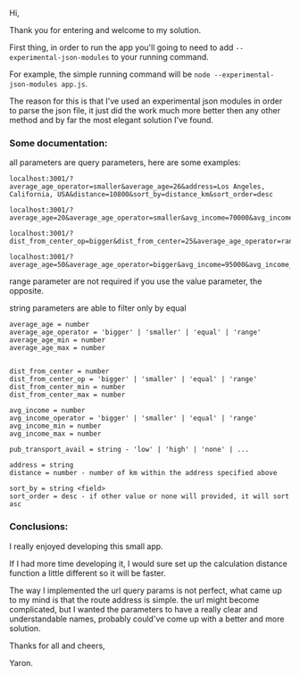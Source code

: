 Hi,

Thank you for entering and welcome to my solution.

First thing, in order to run the app you'll going to need to add `--experimental-json-modules` to your running command.

For example, the simple running command will be `node --experimental-json-modules app.js`.

The reason for this is that I've used an experimental json modules in order to parse the json file, it just did the work much more better then any other method and by far the most elegant solution I've found.

### Some documentation:
all parameters are query parameters, here are some examples:

    localhost:3001/?average_age_operator=smaller&average_age=26&address=Los Angeles, California, USA&distance=10800&sort_by=distance_km&sort_order=desc
    
    localhost:3001/?average_age=20&average_age_operator=smaller&avg_income=70000&avg_income_operator=bigger&dist_from_center_op=range&dist_from_center_min=10&dist_from_center_max=50
    
    localhost:3001/?dist_from_center_op=bigger&dist_from_center=25&average_age_operator=range&average_age_min=26&average_age_max=30&avg_income_operator=range&avg_income_min=30000&avg_income_max=50000&sort_by=average_age&sort_order=desc

    localhost:3001/?average_age=50&average_age_operator=bigger&avg_income=95000&avg_income_operator=bigger&dist_from_center=18&dist_from_center_op=smaller

range parameter are not required if you use the value parameter, the opposite.

string parameters are able to filter only by equal
    
    average_age = number
    average_age_operator = 'bigger' | 'smaller' | 'equal' | 'range'
    average_age_min = number
    average_age_max = number
    

    dist_from_center = number
    dist_from_center_op = 'bigger' | 'smaller' | 'equal' | 'range'
    dist_from_center_min = number
    dist_from_center_max = number
    
    avg_income = number
    avg_income_operator = 'bigger' | 'smaller' | 'equal' | 'range'
    avg_income_min = number
    avg_income_max = number

    pub_transport_avail = string - 'low' | 'high' | 'none' | ...
    
    address = string
    distance = number - number of km within the address specified above
    
    sort_by = string <field>
    sort_order = desc - if other value or none will provided, it will sort asc
    

### Conclusions:
I really enjoyed developing this small app.

If I had more time developing it, I would sure set up the calculation distance function a little different so it will be faster.

The way I implemented the url query params is not perfect, what came up to my mind is that the route address is simple. the url might become complicated, but I wanted the parameters to have a really clear and understandable names, probably could've come up with a better and more solution.

Thanks for all and cheers,

Yaron.
